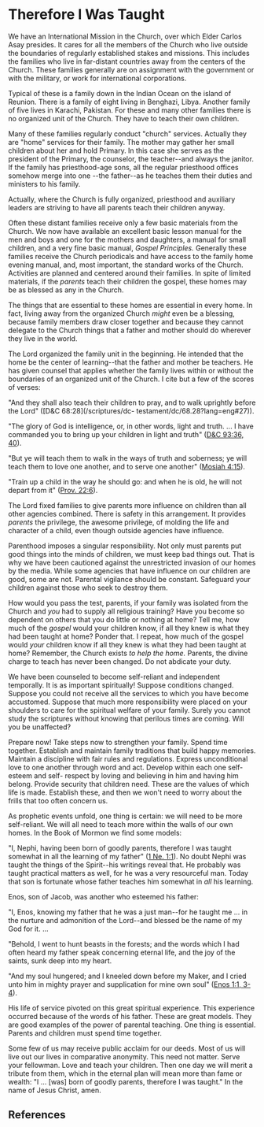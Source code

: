 # Therefore I Was Taught

We have an International Mission in the Church, over which Elder Carlos Asay
presides. It cares for all the members of the Church who live outside the
boundaries of regularly established stakes and missions. This includes the
families who live in far-distant countries away from the centers of the
Church. These families generally are on assignment with the government or with
the military, or work for international corporations.

Typical of these is a family down in the Indian Ocean on the island of
Reunion. There is a family of eight living in Benghazi, Libya. Another family
of five lives in Karachi, Pakistan. For these and many other families there is
no organized unit of the Church. They have to teach their own children.

Many of these families regularly conduct "church" services. Actually they are
"home" services for their family. The mother may gather her small children
about her and hold Primary. In this case she serves as the president of the
Primary, the counselor, the teacher--and always the janitor. If the family has
priesthood-age sons, all the regular priesthood offices somehow merge into one
--the father--as he teaches them their duties and ministers to his family.

Actually, where the Church is fully organized, priesthood and auxiliary
leaders are striving to have all parents teach their children anyway.

Often these distant families receive only a few basic materials from the
Church. We now have available an excellent basic lesson manual for the men and
boys and one for the mothers and daughters, a manual for small children, and a
very fine basic manual, _Gospel Principles._ Generally these families receive
the Church periodicals and have access to the family home evening manual, and,
most important, the standard works of the Church. Activities are planned and
centered around their families. In spite of limited materials, if the
_parents_ teach their children the gospel, these homes may be as blessed as
any in the Church.

The things that are essential to these homes are essential in every home. In
fact, living away from the organized Church _might_ even be a blessing,
because family members draw closer together and because they cannot delegate
to the Church things that a father and mother should do wherever they live in
the world.

The Lord organized the family unit in the beginning. He intended that the home
be the center of learning--that the father and mother be teachers. He has
given counsel that applies whether the family lives within or without the
boundaries of an organized unit of the Church. I cite but a few of the scores
of verses:

"And they shall also teach their children to pray, and to walk uprightly
before the Lord" ([D&amp;C 68:28](/scriptures/dc-
testament/dc/68.28?lang=eng#27)).

"The glory of God is intelligence, or, in other words, light and truth. ... I
have commanded you to bring up your children in light and truth" ([D&amp;C
93:36, 40](/scriptures/dc-testament/dc/93.36,40?lang=eng#35)).

"But ye will teach them to walk in the ways of truth and soberness; ye will
teach them to love one another, and to serve one another" ([Mosiah
4:15](/scriptures/bofm/mosiah/4.15?lang=eng#14)).

"Train up a child in the way he should go: and when he is old, he will not
depart from it" ([Prov. 22:6](/scriptures/ot/prov/22.6?lang=eng#5)).

The Lord fixed families to give parents more influence on children than all
other agencies combined. There is safety in this arrangement. It provides
_parents_ the privilege, the awesome privilege, of molding the life and
character of a child, even though outside agencies have influence.

Parenthood imposes a singular responsibility. Not only must parents put good
things into the minds of children, we must keep bad things out. That is why we
have been cautioned against the unrestricted invasion of our homes by the
media. While some agencies that have influence on our children are good, some
are not. Parental vigilance should be constant. Safeguard your children
against those who seek to destroy them.

How would you pass the test, parents, if your family was isolated from the
Church and _you_ had to supply all religious training? Have you become so
dependent on others that you do little or nothing at home? Tell me, how much
of the _gospel_ would your children know, if all they knew is what they had
been taught at home? Ponder that. I repeat, how much of the gospel would
_your_ children know if all they knew is what they had been taught at home?
Remember, the Church exists _to help the home._ Parents, the divine charge to
teach has never been changed. Do not abdicate your duty.

We have been counseled to become self-reliant and independent temporally. It
is as important spiritually! Suppose conditions changed. Suppose you could not
receive all the services to which you have become accustomed. Suppose that
much more responsibility were placed on your shoulders to care for the
spiritual welfare of your family. Surely you cannot study the scriptures
without knowing that perilous times are coming. Will you be unaffected?

Prepare now! Take steps now to strengthen your family. Spend time together.
Establish and maintain family traditions that build happy memories. Maintain a
discipline with fair rules and regulations. Express unconditional love to one
another through word and act. Develop within each one self-esteem and self-
respect by loving and believing in him and having him belong. Provide security
that children need. These are the values of which life is made. Establish
these, and then we won't need to worry about the frills that too often concern
us.

As prophetic events unfold, one thing is certain: we will need to be more
self-reliant. We will all need to teach more within the walls of our own
homes. In the Book of Mormon we find some models:

"I, Nephi, having been born of goodly parents, therefore I was taught somewhat
in all the learning of my father" ([1 Ne.
1:1](/scriptures/bofm/1-ne/1.1?lang=eng#0)). No doubt Nephi was taught the
things of the Spirit--his writings reveal that. He probably was taught
practical matters as well, for he was a very resourceful man. Today that son
is fortunate whose father teaches him somewhat in _all_ his learning.

Enos, son of Jacob, was another who esteemed his father:

"I, Enos, knowing my father that he was a just man--for he taught me ... in the
nurture and admonition of the Lord--and blessed be the name of my God for it.
...

"Behold, I went to hunt beasts in the forests; and the words which I had often
heard my father speak concerning eternal life, and the joy of the saints, sunk
deep into my heart.

"And my soul hungered; and I kneeled down before my Maker, and I cried unto
him in mighty prayer and supplication for mine own soul" ([Enos 1:1,
3-4](/scriptures/bofm/enos/1.1,3-4?lang=eng#0)).

His life of service pivoted on this great spiritual experience. This
experience occurred because of the words of his father. These are great
models. They are good examples of the power of parental teaching. One thing is
essential. Parents and children must spend time together.

Some few of us may receive public acclaim for our deeds. Most of us will live
out our lives in comparative anonymity. This need not matter. Serve your
fellowman. Love and teach your children. Then one day we will merit a tribute
from them, which in the eternal plan will mean more than fame or wealth: "I ...
[was] born of goodly parents, therefore I was taught." In the name of Jesus
Christ, amen.

## References

